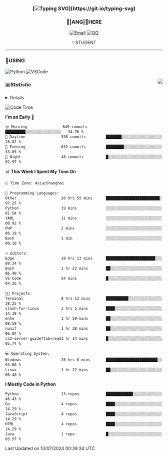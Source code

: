 <div align="center">


### [![Typing SVG](https://readme-typing-svg.herokuapp.com?size=25&duration=2500&color=8C43EA&vCenter=true&width=200&height=40&lines=%F0%9F%8C%B1ANGJustinl%F0%9F%8C%B1+!)](https://git.io/typing-svg)


### 🥛|**ANG**|🥛HERE



[![Email](https://img.shields.io/badge/Email-ANGJustin@163.com-6A5ACD?style=flat-square&logoColor=fff)](mailto:ANGJustinl@163.com)
[![QQ](https://img.shields.io/badge/QQ-77139032-98FB98?style=flat-square&logoColor=fff)](https://qm.qq.com/cgi-bin/qm/qr?k=mcs-cON_aPNfc3hO8-H7lWJHDX-5nKr7&noverify=0)




✨STUDENT 

</div>

---

### 🎨USING

![Python](https://img.shields.io/badge/-Python-blue?style=flat-square&logo=Python&logoColor=fff)
![VSCode](https://img.shields.io/badge/-VSCode-blue?style=flat-square&logo=visualstudiocode&logoColor=fff)


<a href="#">
  <img align="right" src="https://github-readme-stats.vercel.app/api?username=ANGJustinl&count_private=true&show_icons=true&hide_border=true&bg_color=15,f2f7fd,E0EAFC" />
</a>




### 📊*Statistic* 

<details>

<p align="center">
   <img src="github-metrics.svg" alt="typing-svg">
</p>

[![Github activity graph](https://github-readme-activity-graph.angforever.top/graph?username=ANGJustinl&theme=dracula)](https://github.com/ANGJustinl/ANGJustinl)
![image](https://github.com/ANGJustinl/ANGJustinl/assets/96008766/f6c957b8-b907-482a-8804-4c1f944d4b60)
</details>

<!--START_SECTION:waka-->
![Code Time](http://img.shields.io/badge/Code%20Time-197%20hrs%203%20mins-blue)

**I'm an Early 🐤** 

```text
🌞 Morning                649 commits         █████████░░░░░░░░░░░░░░░░   34.76 % 
🌆 Daytime                538 commits         ███████░░░░░░░░░░░░░░░░░░   28.82 % 
🌃 Evening                632 commits         ████████░░░░░░░░░░░░░░░░░   33.85 % 
🌙 Night                  48 commits          █░░░░░░░░░░░░░░░░░░░░░░░░   02.57 % 
```


📊 **This Week I Spent My Time On** 

```text
🕑︎ Time Zone: Asia/Shanghai

💬 Programming Languages: 
Other                    20 hrs 55 mins      ████████████████████████░   97.25 % 
Python                   19 mins             ░░░░░░░░░░░░░░░░░░░░░░░░░   01.54 % 
YAML                     11 mins             ░░░░░░░░░░░░░░░░░░░░░░░░░   00.92 % 
PHP                      2 mins              ░░░░░░░░░░░░░░░░░░░░░░░░░   00.19 % 
Bash                     1 min               ░░░░░░░░░░░░░░░░░░░░░░░░░   00.10 % 

🔥 Editors: 
Edge                     19 hrs 13 mins      ██████████████████████░░░   89.34 % 
Bash                     1 hr 22 mins        ██░░░░░░░░░░░░░░░░░░░░░░░   06.40 % 
VS Code                  54 mins             █░░░░░░░░░░░░░░░░░░░░░░░░   04.26 % 

🐱‍💻 Projects: 
Terminal                 8 hrs 13 mins       ██████████░░░░░░░░░░░░░░░   38.25 % 
clash-for-linux          3 hrs 5 mins        ████░░░░░░░░░░░░░░░░░░░░░   14.38 % 
ente                     1 hr 50 mins        ██░░░░░░░░░░░░░░░░░░░░░░░   08.59 % 
nunif                    1 hr 28 mins        ██░░░░░░░░░░░░░░░░░░░░░░░   06.84 % 
cs2-server-guide?tab=read1 hr 14 mins        █░░░░░░░░░░░░░░░░░░░░░░░░   05.74 % 

💻 Operating System: 
Windows                  20 hrs 8 mins       ███████████████████████░░   93.60 % 
Linux                    1 hr 22 mins        ██░░░░░░░░░░░░░░░░░░░░░░░   06.40 % 
```

**I Mostly Code in Python** 

```text
Python                   13 repos            ████████████░░░░░░░░░░░░░   46.43 % 
Go                       4 repos             ████░░░░░░░░░░░░░░░░░░░░░   14.29 % 
JavaScript               4 repos             ████░░░░░░░░░░░░░░░░░░░░░   14.29 % 
HTML                     4 repos             ████░░░░░░░░░░░░░░░░░░░░░   14.29 % 
Java                     1 repo              █░░░░░░░░░░░░░░░░░░░░░░░░   03.57 % 
```




 Last Updated on 13/07/2024 00:39:34 UTC
<!--END_SECTION:waka-->

